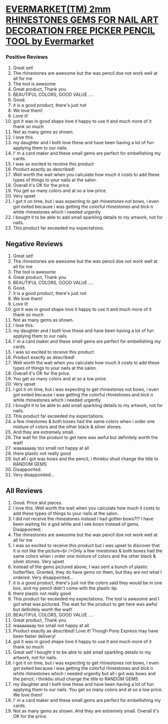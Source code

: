 # [EVERMARKET(TM) 2mm RHINESTONES GEMS FOR NAIL ART DECORATION FREE PICKER PENCIL TOOL by Evermarket](https://products.checkmycream.com/products/EVERMARKET(TM)-2mm-RHINESTONES-GEMS-FOR-NAIL-ART-DECORATION-FREE-PICKER-PENCIL-TOOL-by-Evermarket.html)

### Positive Reviews

<ol>
      <li>Great set!</li>
      <li>The rhinestones are awesome but the wax pencil doe not work well at all for me</li>
      <li>The tool is awesome</li>
      <li>Great product, Thank you</li>
      <li>BEAUTIFUL COLORS, GOOD VALUE ....</li>
      <li>Good.</li>
      <li>it is a good product, there&#x27;s just not</li>
      <li>We love them!</li>
      <li>Love it!</li>
      <li>got it was in good shape love it happy to use it and much more of it thank so much</li>
      <li>Not as many gems as shown.</li>
      <li>I love this.</li>
      <li>my daughter and I both love these and have been having a lot of fun applying them to our nails.</li>
      <li>I&#x27; m a card maker and these small gems are perfect for embellishing my cards.</li>
      <li>I was so excited to receive this product</li>
      <li>Product exactly as described!</li>
      <li>Well worth the wait when you calculate how much it costs to add these types of things to your nails at the salon.</li>
      <li>Overall it&#x27;s OK for the price.</li>
      <li>You get so many colors and at so a low price.</li>
      <li>Very upset</li>
      <li>I got it on time, but i was expecting to get rhinestones not bows, i even got exited because i was getting the colorful rhinestones and blck n white rhinestones which i needed urgently</li>
      <li>I bought it to be able to add small sparkling details to my artwork, not for nails.</li>
      <li>This product far exceeded my expectations.</li>
</ol>


<h2>Negative Reviews</h2>
<ol>
<li> Great set!</li>
<li> The rhinestones are awesome but the wax pencil doe not work well at all for me</li>
<li> The tool is awesome</li>
<li> Great product, Thank you</li>
<li> BEAUTIFUL COLORS, GOOD VALUE ....</li>
<li> Good.</li>
<li> it is a good product, there&#x27;s just not</li>
<li> We love them!</li>
<li> Love it!</li>
<li> got it was in good shape love it happy to use it and much more of it thank so much</li>
<li> Not as many gems as shown.</li>
<li> I love this.</li>
<li> my daughter and I both love these and have been having a lot of fun applying them to our nails.</li>
<li> I&#x27; m a card maker and these small gems are perfect for embellishing my cards.</li>
<li> I was so excited to receive this product</li>
<li> Product exactly as described!</li>
<li> Well worth the wait when you calculate how much it costs to add these types of things to your nails at the salon.</li>
<li> Overall it&#x27;s OK for the price.</li>
<li> You get so many colors and at so a low price.</li>
<li> Very upset</li>
<li> I got it on time, but i was expecting to get rhinestones not bows, i even got exited because i was getting the colorful rhinestones and blck n white rhinestones which i needed urgently</li>
<li> I bought it to be able to add small sparkling details to my artwork, not for nails.</li>
<li> This product far exceeded my expectations.</li>
<li> a few rinestones &amp; both boxes had the same colors when i order one mixture of colors and the other black &amp; silver stones.</li>
<li> And they are extremely small.</li>
<li> The wait for the product to get here was awful but definitely worth the wait!</li>
<li> waaaaaaay too small not happy at all</li>
<li> there plastic not really good</li>
<li> but all i got was bows and the pencil, i thinkbu shud change the title to RANDOM GEMS</li>
<li> Disappointed.</li>
<li> Very disappointed...</li>
</ol>

<h2>All Reviews</h2>

<ol>
    <li> Good. Price alot pieces.</li>
    <li> I love this. Well worth the wait when you calculate how much it costs to add these types of things to your nails at the salon.</li>
    <li> I did not receive the rhinestones instead I had gotten bows?!? I have been waiting for a god while and I see bows instead of gems. Disappointed.</li>
    <li> The rhinestones are awesome but the wax pencil doe not work well at all for me</li>
    <li> I was so excited to receive this product but i was upset to discover that it is not like the picture&lt;br /&gt;Only a few rinestones &amp; both boxes had the same colors when i order one mixture of colors and the other black &amp; silver stones. Very upset</li>
    <li> Instead of the gems pictured above, I was sent a bunch of plastic butterflies.  Granted, they do have gems on them, but they are not what I ordered.  Very disappointed...</li>
    <li> it is a good product, there&#x27;s just not the colors said they would be in one box, and my pencil didn&#x27;t come with the plastic tip.</li>
    <li> there plastic not really good</li>
    <li> This product far exceeded my expectations. The tool is awesome and I got what was pictured. The wait for the product to get here was awful but definitely worth the wait!</li>
    <li> BEAUTIFUL COLORS, GOOD VALUE ....</li>
    <li> Great product, Thank you</li>
    <li> waaaaaaay too small not happy at all</li>
    <li> Product exactly as described! Love it! Though Pony Express may have been faster delivery!</li>
    <li> got it was in good shape love it happy to use it and much more of it thank so much</li>
    <li> Great set! I bought it to be able to add small sparkling details to my artwork, not for nails.</li>
    <li> I got it on time, but i was expecting to get rhinestones not bows, i even got exited because i was getting the colorful rhinestones and blck n white rhinestones which i needed urgently but all i got was bows and the pencil, i thinkbu shud change the title to RANDOM GEMS</li>
    <li> my daughter and I both love these and have been having a lot of fun applying them to our nails. You get so many colors and at so a low price. We love them!</li>
    <li> I&#x27; m a card maker and these small gems are perfect for embellishing my cards.</li>
    <li> Not as many gems as shown. And they are extremely small. Overall it&#x27;s OK for the price.</li>
</ol>




